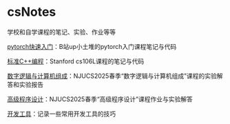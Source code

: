# csNotes
学校和自学课程的笔记、实验、作业等等

[pytorch快速入门](./pytorch/)：B站up小土堆的pytorch入门课程笔记与代码

[标准C++编程](./Standard_c++_programming/)：Stanford cs106L课程的笔记与代码

[数字逻辑与计算机组成](./Computer_organization/)：NJUCS2025春季“数字逻辑与计算机组成”课程的实验解答和实验报告

[高级程序设计](./Advanced_programming/)：NJUCS2025春季“高级程序设计”课程作业与实验解答

[开发工具](./Dev_tools/)：记录一些常用开发工具的技巧